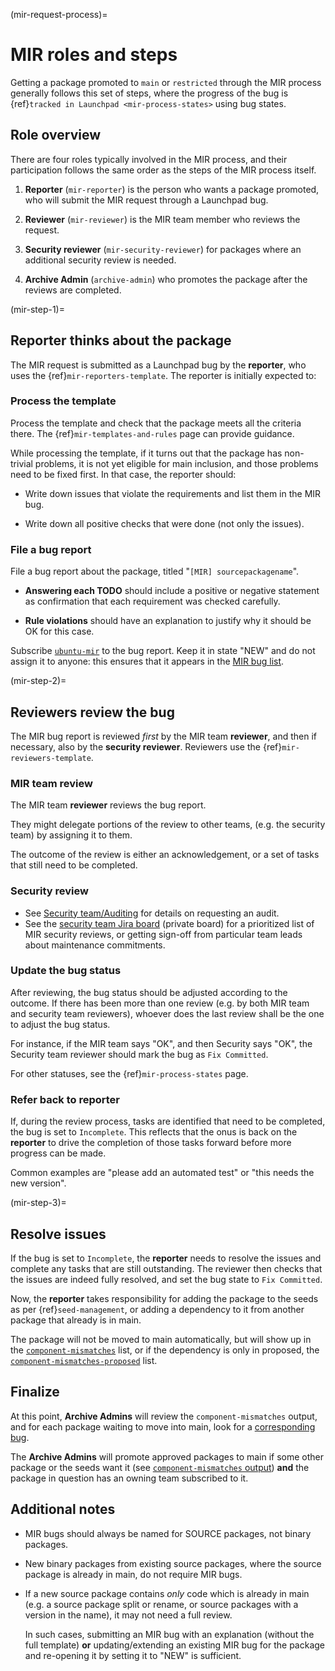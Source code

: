 (mir-request-process)=
# MIR roles and steps

Getting a package promoted to `main` or `restricted` through the MIR process
generally follows this set of steps, where the progress of the bug is
{ref}`tracked in Launchpad <mir-process-states>` using bug states.


## Role overview

There are four roles typically involved in the MIR process, and their
participation follows the same order as the steps of the MIR process itself.

1. **Reporter** (`mir-reporter`) is the person who wants a package promoted,
   who will submit the MIR request through a Launchpad bug.

1. **Reviewer** (`mir-reviewer`) is the MIR team member who reviews the request.

1. **Security reviewer** (`mir-security-reviewer`) for packages where an
   additional security review is needed.

1. **Archive Admin** (`archive-admin`) who promotes the package after the
   reviews are completed.


(mir-step-1)=
## Reporter thinks about the package

The MIR request is submitted as a Launchpad bug by the **reporter**, who uses
the {ref}`mir-reporters-template`. The reporter is initially expected to:


### Process the template

Process the template and check that the package meets all the criteria there.
The {ref}`mir-templates-and-rules` page can provide guidance.

While processing the template, if it turns out that the package has non-trivial
problems, it is not yet eligible for main inclusion, and those problems need to
be fixed first. In that case, the reporter should:

* Write down issues that violate the requirements and list them in the MIR bug.

* Write down all positive checks that were done (not only the issues).


### File a bug report

File a bug report about the package, titled "`[MIR] sourcepackagename`".

* **Answering each TODO** should include a positive or negative statement as
  confirmation that each requirement was checked carefully.

* **Rule violations** should have an explanation to justify why it should be OK
  for this case.

Subscribe [`ubuntu-mir`]((https://launchpad.net/~ubuntu-mir)) to the bug report.
Keep it in state "NEW" and do not assign it to anyone: this ensures that it
appears in the
[MIR bug list](https://bugs.launchpad.net/ubuntu/?field.searchtext=&orderby=-date_last_updated&field.status%3Alist=NEW&assignee_option=none&field.assignee=&field.subscriber=ubuntu-mir).


(mir-step-2)=
## Reviewers review the bug

The MIR bug report is reviewed *first* by the MIR team **reviewer**, and then
if necessary, also by the **security reviewer**. Reviewers use the
{ref}`mir-reviewers-template`.


### MIR team review

The MIR team **reviewer** reviews the bug report.

They might delegate portions of the review to other teams, (e.g. the security
team) by assigning it to them.

The outcome of the review is either an acknowledgement, or a set of tasks that
still need to be completed.


### Security review

* See [Security team/Auditing](https://wiki.ubuntu.com/SecurityTeam/Auditing)
  for details on requesting an audit.
* See the [security team Jira board](https://warthogs.atlassian.net/jira/software/c/projects/SEC/boards/594)
  (private board) for a prioritized list of MIR security reviews, or getting
  sign-off from particular team leads about maintenance commitments.


### Update the bug status

After reviewing, the bug status should be adjusted according to the outcome.
If there has been more than one review (e.g. by both MIR team and security
team reviewers), whoever does the last review shall be the one to adjust the
bug status.

For instance, if the MIR team says "OK", and then Security says "OK", the
Security team reviewer should mark the bug as `Fix Committed`.

For other statuses, see the {ref}`mir-process-states` page.


### Refer back to reporter
   
If, during the review process, tasks are identified that need to be completed,
the bug is set to `Incomplete`. This reflects that the onus is back on the
**reporter** to drive the completion of those tasks forward before more
progress can be made.
      
Common examples are "please add an automated test" or "this needs the new
version".


(mir-step-3)=
## Resolve issues

If the bug is set to `Incomplete`, the **reporter** needs to resolve the issues
and complete any tasks that are still outstanding. The reviewer then checks that
the issues are indeed fully resolved, and set the bug state to `Fix Committed`.

Now, the **reporter** takes responsibility for adding the package to the seeds
as per {ref}`seed-management`, or adding a dependency to it from another
package that already is in main.

The package will not be moved to main automatically, but will show up in the
[`component-mismatches`](https://ubuntu-archive-team.ubuntu.com/component-mismatches.txt)
list, or if the dependency is only in proposed, the
[`component-mismatches-proposed`](https://ubuntu-archive-team.ubuntu.com/component-mismatches-proposed.txt)
list.

## Finalize

At this point, **Archive Admins** will review the `component-mismatches`
output, and for each package waiting to move into main, look for a
[corresponding bug](https://bugs.launchpad.net/~ubuntu-mir/+subscribedbugs).

The **Archive Admins** will promote approved packages to main if some other
package or the seeds want it (see
[`component-mismatches` output](https://ubuntu-archive-team.ubuntu.com/component-mismatches.txt))
**and** the package in question has an owning team subscribed to it.

## Additional notes

* MIR bugs should always be named for SOURCE packages, not binary packages.

* New binary packages from existing source packages, where the source package
  is already in main, do not require MIR bugs.

* If a new source package contains *only* code which is already in main (e.g.
  a source package split or rename, or source packages with a version in the
  name), it may not need a full review.
  
  In such cases, submitting an MIR bug with an explanation (without the full
  template) **or** updating/extending an existing MIR bug for the package and
  re-opening it by setting it to "NEW" is sufficient.

